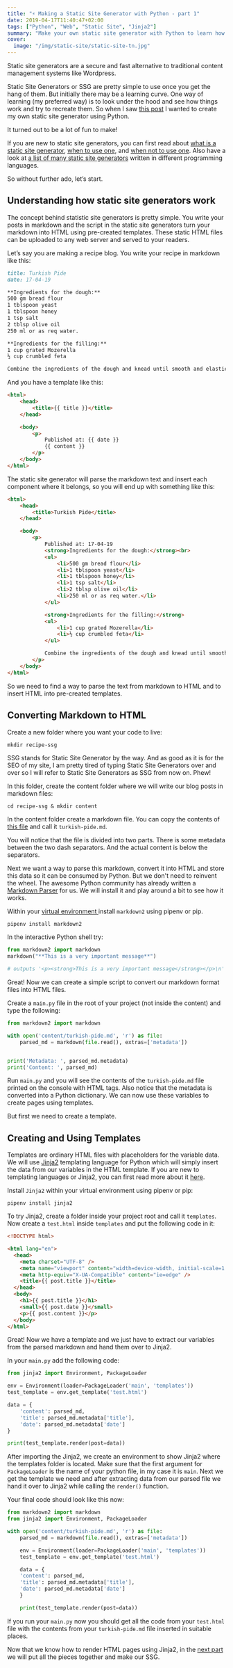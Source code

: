 ```yaml
---
title: "⚡️ Making a Static Site Generator with Python - part 1"
date: 2019-04-17T11:40:47+02:00
tags: ["Python", "Web", "Static Site", "Jinja2"]
summary: "Make your own static site generator with Python to learn how they work. A step by step tutorial. Part 1/2"
cover:
  image: "/img/static-site/static-site-tn.jpg"
---
```


Static site generators are a secure and fast alternative to traditional content management systems like Wordpress.

Static Site Generators or SSG are pretty simple to use once you get the hang of them. But initially there may be a learning curve. One way of learning (my preferred way) is to look under the hood and see how things work and try to recreate them. So when I saw [this post](https://rahmonov.me/posts/static-site-generator/) I wanted to create my own static site generator using Python.

It turned out to be a lot of fun to make!

If you are new to static site generators, you can first read about [what is a static site generator](https://davidwalsh.name/introduction-static-site-generators), [when to use one](https://learn.cloudcannon.com/jekyll/why-use-a-static-site-generator/), and [when not to use one](https://www.sitepoint.com/7-reasons-not-use-static-site-generator/). Also have a look at [a list of many static site generators](https://github.com/myles/awesome-static-generators) written in different programming languages.

So without further ado, let’s start.

## Understanding how static site generators work

The concept behind statistic site generators is pretty simple. You write your posts in markdown and the script in the static site generators turn your markdown into HTML using pre-created templates. These static HTML files can be uploaded to any web server and served to your readers.

Let’s say you are making a recipe blog. You write your recipe in markdown like this:

```markdown
title: Turkish Pide
date: 17-04-19

**Ingredients for the dough:**
500 gm bread flour
1 tblspoon yeast
1 tblspoon honey
1 tsp salt
2 tblsp olive oil
250 ml or as req water.

**Ingredients for the filling:**
1 cup grated Mozerella
½ cup crumbled feta

Combine the ingredients of the dough and knead until smooth and elastic. Let rest 45 minutes. Divide in two. Roll each in a rectangle. Spread the cheese filling over top. And roll the sides in to form a boat shape. Let rise for 10-15 minutes. Brush the sides with olive oil and bake at 230C for 10-15 minutes or until nicely browned.
```

And you have a template like this:

```HTML
<html>
    <head>
        <title>{{ title }}</title>
    </head>

    <body>
        <p>
            Published at: {{ date }}
            {{ content }}
        </p>
    </body>
</html>
```

The static site generator will parse the markdown text and insert each component where it belongs, so you will end up with something like this:

```HTML
<html>
    <head>
        <title>Turkish Pide</title>
    </head>

    <body>
        <p>
            Published at: 17-04-19
            <strong>Ingredients for the dough:</strong><br>
            <ul>
                <li>500 gm bread flour</li>
                <li>1 tblspoon yeast</li>
                <li>1 tblspoon honey</li>
                <li>1 tsp salt</li>
                <li>2 tblsp olive oil</li>
                <li>250 ml or as req water.</li>
            </ul>

            <strong>Ingredients for the filling:</strong>
            <ul>
                <li>1 cup grated Mozerella</li>
                <li>½ cup crumbled feta</li>
            </ul>

            Combine the ingredients of the dough and knead until smooth and elastic. Let rest 45 minutes. Divide in two. Roll each in a rectangle. Spread the cheese filling over top. And roll the sides in to form a boat shape. Let rise for 10-15 minutes. Brush the sides with olive oil and bake at 230C for 10-15 minutes or until nicely browned.
        </p>
    </body>
</html>
```

So we need to find a way to parse the text from markdown to HTML and to insert HTML into pre-created templates.

## Converting Markdown to HTML

Create a new folder where you want your code to live:

```console
mkdir recipe-ssg
```

SSG stands for Static Site Generator by the way. And as good as it is for the SEO of my site, I am pretty tired of typing Static Site Generators over and over so I will refer to Static Site Generators as SSG from now on. Phew!

In this folder, create the content folder where we will write our blog posts in markdown files:

```console
cd recipe-ssg & mkdir content
```

In the content folder create a markdown file. You can copy the contents of [this file](https://raw.githubusercontent.com/nqcm/static-site-generator/master/content/turkish-pide.md) and call it `turkish-pide.md`.

You will notice that the file is divided into two parts. There is some metadata between the two dash separators. And the actual content is below the separators.

Next we want a way to parse this markdown, convert it into HTML and store this data so it can be consumed by Python. But we don't need to reinvent the wheel. The awesome Python community has already written a [Markdown Parser](https://github.com/trentm/python-markdown2) for us. We will install it and play around a bit to see how it works.

Within your [virtual environment ](https://docs.python-guide.org/dev/virtualenvs/) install `markdown2` using pipenv or pip.

```bash
pipenv install markdown2
```

In the interactive Python shell try:

```python
from markdown2 import markdown
markdown("**This is a very important message**")

# outputs '<p><strong>This is a very important message</strong></p>\n'
```

Great! Now we can create a simple script to convert our markdown format files into HTML files.

Create a `main.py` file in the root of your project (not inside the content) and type the following:

```python
from markdown2 import markdown

with open('content/turkish-pide.md', 'r') as file:
    parsed_md = markdown(file.read(), extras=['metadata'])


print('Metadata: ', parsed_md.metadata)
print('Content: ', parsed_md)
```

Run `main.py` and you will see the contents of the `turkish-pide.md` file printed on the console with HTML tags. Also notice that the metadata is converted into a Python dictionary. We can now use these variables to create pages using templates.

But first we need to create a template.

## Creating and Using Templates

Templates are ordinary HTML files with placeholders for the variable data. We will use [Jinja2](http://jinja.pocoo.org/docs/2.10) templating language for Python which will simply insert the data from our variables in the HTML template. If you are new to templating languages or Jinja2, you can first read more about it [here](https://realpython.com/primer-on-jinja-templating/).

Install `Jinja2` within your virtual environment using pipenv or pip:

```console
pipenv install jinja2
```

To try Jinja2, create a folder inside your project root and call it `templates`. Now create a `test.html` inside `templates` and put the following code in it:

```html
<!DOCTYPE html>

<html lang="en">
  <head>
    <meta charset="UTF-8" />
    <meta name="viewport" content="width=device-width, initial-scale=1.0" />
    <meta http-equiv="X-UA-Compatible" content="ie=edge" />
    <title>{{ post.title }}</title>
  </head>
  <body>
    <h1>{{ post.title }}</h1>
    <small>{{ post.date }}</small>
    <p>{{ post.content }}</p>
  </body>
</html>
```

Great! Now we have a template and we just have to extract our variables from the parsed markdown and hand them over to Jinja2.

In your `main.py` add the following code:

```python
from jinja2 import Environment, PackageLoader

env = Environment(loader=PackageLoader('main', 'templates'))
test_template = env.get_template('test.html')

data = {
    'content': parsed_md,
    'title': parsed_md.metadata['title'],
    'date': parsed_md.metadata['date']
}

print(test_template.render(post=data))
```

After importing the Jinja2, we create an environment to show Jinja2 where the templates folder is located. Make sure that the first argument for `PackageLoader` is the name of your python file, in my case it is `main`. Next we get the template we need and after extracting data from our parsed file we hand it over to Jinja2 while calling the `render()` function.

Your final code should look like this now:

```python
from markdown2 import markdown
from jinja2 import Environment, PackageLoader

with open('content/turkish-pide.md', 'r') as file:
    parsed_md = markdown(file.read(), extras=['metadata'])

    env = Environment(loader=PackageLoader('main', 'templates'))
    test_template = env.get_template('test.html')

    data = {
    'content': parsed_md,
    'title': parsed_md.metadata['title'],
    'date': parsed_md.metadata['date']
    }

    print(test_template.render(post=data))
```

If you run your `main.py` now you should get all the code from your `test.html` file with the contents from your `turkish-pide.md` file inserted in suitable places.

Now that we know how to render HTML pages using Jinja2, in the [next part](https://blog.naveeraashraf.com/posts/make-static-site-generator-with-python-2/) we will put all the pieces together and make our SSG.

<br>
